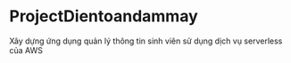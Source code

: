 # ProjectDientoandammay
Xây dựng ứng dụng quản lý thông tin sinh viên sử dụng dịch vụ serverless của AWS
